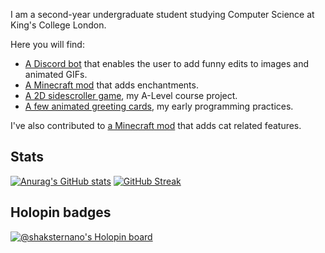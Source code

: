 I am a second-year undergraduate student studying Computer Science at King's College London.

Here you will find:
- [A Discord bot](https://github.com/ShaksterNano/Media-Manipulator-Discord-Bot) that enables the user to
add funny edits to images and animated GIFs.
- [A Minecraft mod](https://github.com/ShaksterNano/Entranced) that adds enchantments.
- [A 2D sidescroller game](https://github.com/ShaksterNano/NEA-Sidescroller-Game), my A-Level course project.
- [A few animated greeting cards](https://github.com/ShaksterNano/Animated-Cards), my early programming practices.

I've also contributed to [a Minecraft mod](https://github.com/fox-lol/cats-plus) that adds cat related features.

## Stats
[![Anurag's GitHub stats](https://github-readme-stats.vercel.app/api?username=ShaksterNano&count_private=true&show_icons=true)](https://github.com/anuraghazra/github-readme-stats)
[![GitHub Streak](https://streak-stats.demolab.com/?user=ShaksterNano)](https://git.io/streak-stats)

## Holopin badges
[![@shaksternano's Holopin board](https://holopin.me/shaksternano)](https://holopin.io/@shaksternano)
